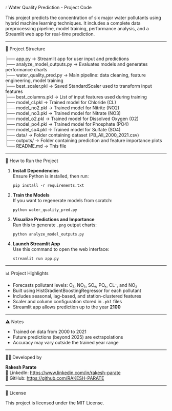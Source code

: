💧 Water Quality Prediction - Project Code

This project predicts the concentration of six major water pollutants using hybrid machine learning techniques. It includes a complete data preprocessing pipeline, model training, performance analysis, and a Streamlit web app for real-time prediction.

---

📁 Project Structure

├── app.py                      → Streamlit app for user input and predictions  
├── analyze_model_outputs.py    → Evaluates models and generates performance charts  
├── water_quality_pred.py       → Main pipeline: data cleaning, feature engineering, model training  
├── best_scaler.pkl             → Saved StandardScaler used to transform input features  
├── best_columns.pkl            → List of input features used during training  
├── model_cl.pkl                → Trained model for Chloride (CL)  
├── model_no2.pkl               → Trained model for Nitrite (NO2)  
├── model_no3.pkl               → Trained model for Nitrate (NO3)  
├── model_o2.pkl                → Trained model for Dissolved Oxygen (O2)  
├── model_po4.pkl               → Trained model for Phosphate (PO4)  
├── model_so4.pkl               → Trained model for Sulfate (SO4)  
├── data/                       → Folder containing dataset (PB_All_2000_2021.csv)  
├── outputs/                    → Folder containing prediction and feature importance plots  
└── README.md                   → This file

---

📌 How to Run the Project

1. **Install Dependencies**  
   Ensure Python is installed, then run:

   ```
   pip install -r requirements.txt
   ```

2. **Train the Models**  
   If you want to regenerate models from scratch:

   ```
   python water_quality_pred.py
   ```

3. **Visualize Predictions and Importance**  
   Run this to generate `.png` output charts:

   ```
   python analyze_model_outputs.py
   ```

4. **Launch Streamlit App**  
   Use this command to open the web interface:

   ```
   streamlit run app.py
   ```

---

📊 Project Highlights

- Forecasts pollutant levels: O₂, NO₃, SO₄, PO₄, CL⁻, and NO₂  
- Built using HistGradientBoostingRegressor for each pollutant  
- Includes seasonal, lag-based, and station-clustered features  
- Scaler and column configuration stored in `.pkl` files  
- Streamlit app allows prediction up to the year **2100**

---

⚠️ Notes

- Trained on data from 2000 to 2021  
- Future predictions (beyond 2025) are extrapolations  
- Accuracy may vary outside the trained year range

---

👨‍💻 Developed by

**Rakesh Parate**  
🔗 LinkedIn: https://www.linkedin.com/in/rakesh-parate  
🔗 GitHub: https://github.com/RAKESH-PARATE

---

📄 License

This project is licensed under the MIT License.